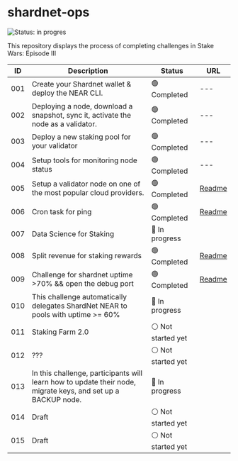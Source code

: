 # shardnet-ops

![Status: in progres](https://img.shields.io/badge/Status-in%20progress-brightgreen)

This repository displays the process of completing challenges in Stake Wars: Episode III

| ID | Description |  Status | URL | 
| ------ | ------ | ------ | ------ |
|001 |Create your Shardnet wallet & deploy the NEAR CLI.| :green_circle: Completed | --- |
|002 |Deploying a node, download a snapshot, sync it, activate the node as a validator.|:green_circle: Completed | --- |
|003 |Deploy a new staking pool for your validator| :green_circle: Completed | --- |
|004 |Setup tools for monitoring node status| :green_circle: Completed  | --- |
|005 |Setup a validator node on one of the most popular cloud providers.| :green_circle: Completed | [Readme](https://github.com/inc4/shardnet-ops/blob/main/challenges/Challenge-005.md) |
|006 |Cron task for ping| :green_circle: Completed | [Readme](https://github.com/inc4/shardnet-ops/blob/main/challenges/Challenge-006.md) |
|007 |Data Science for Staking| :large_blue_circle: In progress |  |
|008 |Split revenue for staking rewards| :green_circle: Completed | [Readme](https://github.com/inc4/shardnet-ops/blob/main/challenges/Challenge-008.md) |
|009 |Challenge for shardnet uptime >70% && open the debug port| :green_circle: Completed | [Readme](https://github.com/inc4/shardnet-ops/blob/main/challenges/Challenge-009.md) |
|010 |This challenge automatically delegates ShardNet NEAR to pools with uptime >= 60%| :large_blue_circle: In progress | |
|011 |Staking Farm 2.0| :white_circle: Not started yet |  |
|012 | ???| :white_circle: Not started yet |  |
|013 |In this challenge, participants will learn how to update their node, migrate keys, and set up a BACKUP node.| :large_blue_circle: In progress | |
|014 | Draft | :white_circle: Not started yet | |
|015 | Draft | :white_circle: Not started yet | |
